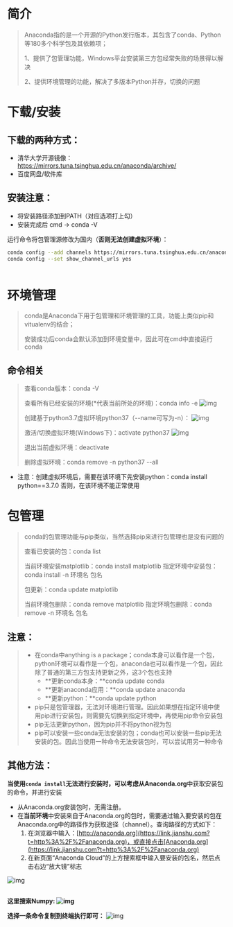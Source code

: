 # 简介

> Anaconda指的是一个开源的Python发行版本，其包含了conda、Python等180多个科学包及其依赖项；
>
> 1、提供了包管理功能，Windows平台安装第三方包经常失败的场景得以解决
>
> 2、提供环境管理的功能，解决了多版本Python并存，切换的问题



# 下载/安装

## 下载的两种方式：

- 清华大学开源镜像：https://mirrors.tuna.tsinghua.edu.cn/anaconda/archive/
- 百度网盘/软件库

## 安装注意：

- 将安装路径添加到PATH（对应选项打上勾）
- 安装完成后  cmd -> conda -V

运行命令将包管理源修改为国内（**否则无法创建虚拟环境**）：

```bash
conda config --add channels https://mirrors.tuna.tsinghua.edu.cn/anaconda/pkgs/free/
conda config --set show_channel_urls yes
```

![点击并拖拽以移动](data:image/gif;base64,R0lGODlhAQABAPABAP///wAAACH5BAEKAAAALAAAAAABAAEAAAICRAEAOw==)

# 环境管理

> conda是Anaconda下用于包管理和环境管理的工具，功能上类似pip和vitualenv的结合；
>
> 安装成功后conda会默认添加到环境变量中，因此可在cmd中直接运行conda

## 命令相关

> 查看conda版本：conda -V
>
> 查看所有已经安装的环境(*代表当前所处的环境)：conda info -e
> ![img](https://img-blog.csdnimg.cn/20200823224332609.png)![点击并拖拽以移动](data:image/gif;base64,R0lGODlhAQABAPABAP///wAAACH5BAEKAAAALAAAAAABAAEAAAICRAEAOw==)​
>
> 
>
> 创建基于python3.7虚拟环境python37（--name可写为-n）：
> ![img](https://img-blog.csdnimg.cn/20200823224739426.png)![点击并拖拽以移动](data:image/gif;base64,R0lGODlhAQABAPABAP///wAAACH5BAEKAAAALAAAAAABAAEAAAICRAEAOw==)​
>
> 
>
> 激活/切换虚拟环境(Windows下)：activate python37
> ![img](https://img-blog.csdnimg.cn/20200823225026317.png)![点击并拖拽以移动](data:image/gif;base64,R0lGODlhAQABAPABAP///wAAACH5BAEKAAAALAAAAAABAAEAAAICRAEAOw==)​
>
> 
>
> 退出当前虚拟环境：deactivate 
>
> 删除虚拟环境：conda remove -n python37 --all

- 注意：创建虚拟环境后，需要在该环境下先安装python：conda install python==3.7.0   否则，在该环境不能正常使用

# 包管理

> conda的包管理功能与pip类似，当然选择pip来进行包管理也是没有问题的
>
> 查看已安装的包：conda list
>
> 当前环境安装matplotlib：conda install matplotlib
> 指定环境中安装包：conda install -n 环境名 包名
>
> 包更新：conda update matplotlib
>
> 当前环境包删除：conda remove matplotlib
> 指定环境包删除：conda remove -n 环境名 包名

## 注意：

> - 在conda中anything is a package；conda本身可以看作是一个包，python环境可以看作是一个包，anaconda也可以看作是一个包，因此除了普通的第三方包支持更新之外，这3个包也支持
>   - **更新conda本身：**conda update conda
>   - **更新anaconda应用：**conda update anaconda
>   - **更新python：**conda update python
> - pip只是包管理器，无法对环境进行管理。因此如果想在指定环境中使用pip进行安装包，则需要先切换到指定环境中，再使用pip命令安装包
> - pip无法更新python，因为pip并不将python视为包
> - pip可以安装一些conda无法安装的包；conda也可以安装一些pip无法安装的包。因此当使用一种命令无法安装包时，可以尝试用另一种命令

## 其他方法：

**当使用`conda install`无法进行安装时，可以考虑从Anaconda.org**中获取安装包的命令，并进行安装

- 从Anaconda.org安装包时，无需注册。
- 在**当前环境**中安装来自于Anaconda.org的包时，需要通过输入要安装的包在Anaconda.org中的路径作为获取途径（channel）。查询路径的方式如下：
  1. 在浏览器中输入：[http://anaconda.org](https://link.jianshu.com?t=http%3A%2F%2Fanaconda.org)，或直接点击[Anaconda.org](https://link.jianshu.com?t=http%3A%2F%2Fanaconda.org)
  2. 在新页面“Anaconda Cloud”的上方搜索框中输入要安装的包名，然后点击右边“放大镜”标志

![img](https://img-blog.csdnimg.cn/20200823231948155.png?x-oss-process=image/watermark,type_ZmFuZ3poZW5naGVpdGk,shadow_10,text_aHR0cHM6Ly9ibG9nLmNzZG4ubmV0L0xlZ2VuZHNfTmV2ZXJfRGll,size_16,color_FFFFFF,t_70)

![点击并拖拽以移动](data:image/gif;base64,R0lGODlhAQABAPABAP///wAAACH5BAEKAAAALAAAAAABAAEAAAICRAEAOw==)

**这里搜索Numpy:
![img](https://img-blog.csdnimg.cn/20200823232134451.png?x-oss-process=image/watermark,type_ZmFuZ3poZW5naGVpdGk,shadow_10,text_aHR0cHM6Ly9ibG9nLmNzZG4ubmV0L0xlZ2VuZHNfTmV2ZXJfRGll,size_16,color_FFFFFF,t_70)![点击并拖拽以移动](data:image/gif;base64,R0lGODlhAQABAPABAP///wAAACH5BAEKAAAALAAAAAABAAEAAAICRAEAOw==)​**

**选择一条命令复制到终端执行即可：**
![img](https://img-blog.csdnimg.cn/20200823232302403.png?x-oss-process=image/watermark,type_ZmFuZ3poZW5naGVpdGk,shadow_10,text_aHR0cHM6Ly9ibG9nLmNzZG4ubmV0L0xlZ2VuZHNfTmV2ZXJfRGll,size_16,color_FFFFFF,t_70)![点击并拖拽以移动](data:image/gif;base64,R0lGODlhAQABAPABAP///wAAACH5BAEKAAAALAAAAAABAAEAAAICRAEAOw==)​